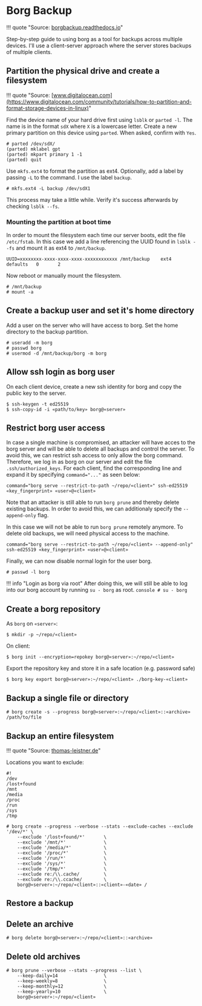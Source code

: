 # Borg Backup

!!! quote "Source: [borgbackup.readthedocs.io](https://borgbackup.readthedocs.io/en/stable/)"

Step-by-step guide to using borg as a tool for backups across multiple devices. I'll use a client-server approach where the server stores backups of multiple clients.

## Partition the physical drive and create a filesystem

!!! quote "Source: [www.digitalocean.com](https://www.digitalocean.com/community/tutorials/how-to-partition-and-format-storage-devices-in-linux)"

Find the device name of your hard drive first using `lsblk` or `parted -l`. The name is in the format `sdX` where `X` is a lowercase letter. Create a new primary partition on this device using `parted`. When asked, confirm with `Yes`.

```console
# parted /dev/sdX/
(parted) mklabel gpt
(parted) mkpart primary 1 -1
(parted) quit
```

Use `mkfs.ext4` to format the partition as ext4. Optionally, add a label by passing `-L` to the command. I use the label `backup`.

```console
# mkfs.ext4 -L backup /dev/sdX1
```

This process may take a little while. Verify it's success afterwards by checking `lsblk --fs`.

### Mounting the partition at boot time

In order to mount the filesystem each time our server boots, edit the file `/etc/fstab`. In this case we add a line referencing the UUID found in `lsblk --fs` and mount it as ext4 to `/mnt/backup`.

```
UUID=xxxxxxxx-xxxx-xxxx-xxxx-xxxxxxxxxxxx /mnt/backup    ext4    defaults   0       2
```

Now reboot or manually mount the filesystem.

```console
# /mnt/backup
# mount -a
```

## Create a backup user and set it's home directory

Add a user on the server who will have access to borg. Set the home directory to the backup partition.

```console
# useradd -m borg
# passwd borg
# usermod -d /mnt/backup/borg -m borg
```

## Allow ssh login as borg user

On each client device, create a new ssh identity for borg and copy the public key to the server.

```console
$ ssh-keygen -t ed25519
$ ssh-copy-id -i «path/to/key» borg@«server»
```

## Restrict borg user access

In case a single machine is compromised, an attacker will have acces to the borg server and will be able to delete all backups and control the server. To avoid this, we can restrict ssh access to only allow the borg command. Therefore, we log in as borg on our server and edit the file `.ssh/authorized_keys`. For each client, find the corresponding line and expand it by specifying `command="..."` as seen below:

```
command="borg serve --restrict-to-path ~/repo/«client»" ssh-ed25519 «key_fingerprint» «user»@«client»
```

Note that an attacker is still able to run `borg prune` and thereby delete existing backups. In order to avoid this, we can additionaly specify the `--append-only` flag.

In this case we will not be able to run `borg prune` remotely anymore. To delete old backups, we will need physical access to the machine.

```
command="borg serve --restrict-to-path ~/repo/«client» --append-only" ssh-ed25519 «key_fingerprint» «user»@«client»
```

Finally, we can now disable normal login for the user borg.

```console
# passwd -l borg
```

!!! info "Login as borg via root"
    After doing this, we will still be able to log into our borg account by running `su - borg` as root.
    ```console
    # su - borg
    ```

## Create a borg repository

As `borg` on `«server»`:
```console
$ mkdir -p ~/repo/«client»
```

On client:

```console
$ borg init --encryption=repokey borg@«server»:~/repo/«client»
```

Export the repository key and store it in a safe location (e.g. password safe)

```console
$ borg key export borg@«server»:~/repo/«client» ./borg-key-«client»
```

## Backup a single file or directory

```console
# borg create -s --progress borg@«server»:~/repo/«client»::«archive» /path/to/file
```

## Backup an entire filesystem

!!! quote "Source: [thomas-leistner.de](https://thomas-leister.de/server-backups-mit-borg/)"

Locations you want to exclude:

    #!
    /dev
    /lost+found
    /mnt
    /media
    /proc
    /run
    /sys
    /tmp

```console
# borg create --progress --verbose --stats --exclude-caches --exclude '/dev/*' \
    --exclude '/lost+found/*'       \
    --exclude '/mnt/*'              \
    --exclude '/media/*'            \
    --exclude '/proc/*'             \
    --exclude '/run/*'              \
    --exclude '/sys/*'              \
    --exclude '/tmp/*'              \
    --exclude re:/\\.cache/         \
    --exclude re:/\\.ccache/        \
    borg@«server»:~/repo/«client»::«client»-«date» /
```

## Restore a backup

## Delete an archive

```console
# borg delete borg@«server»:~/repo/«client»::«archive»
```

## Delete old archives

```console
# borg prune --verbose --stats --progress --list \
    --keep-daily=14                 \
    --keep-weekly=8                 \
    --keep-monthly=12               \
    --keep-yearly=10                \
    borg@«server»:~/repo/«client»
```
